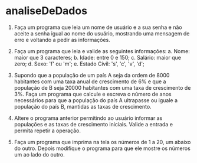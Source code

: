 # analiseDeDados

1. Faça um programa que leia um nome de usuário e a sua senha e
não aceite a senha igual ao nome do usuário, mostrando uma
mensagem de erro e voltando a pedir as informações.

2. Faça um programa que leia e valide as seguintes informações:
a. Nome: maior que 3 caracteres;
b. Idade: entre 0 e 150;
c. Salário: maior que zero;
d. Sexo: 'f' ou 'm';
e. Estado Civil: 's', 'c', 'v', 'd';

3. Supondo que a população de um país A seja da ordem de 8000
habitantes com uma taxa anual de crescimento de 6% e que a
população de B seja 20000 habitantes com uma taxa de crescimento
de 3%. Faça um programa que calcule e escreva o número de anos
necessários para que a população do país A ultrapasse ou iguale a
população do país B, mantidas as taxas de crescimento.

4. Altere o programa anterior permitindo ao usuário informar as
populações e as taxas de crescimento iniciais. Valide a entrada e
permita repetir a operação.

5. Faça um programa que imprima na tela os números de 1 a 20, um
abaixo do outro. Depois modifique o programa para que ele mostre os
números um ao lado do outro.
